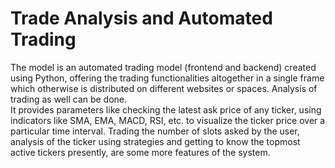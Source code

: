 # Trade Analysis and Automated Trading

The model is an automated trading model (frontend and backend) created using Python, offering the trading functionalities altogether in a single frame which otherwise is distributed on different websites or spaces. Analysis of trading as well can be done. <br>
It provides parameters like checking the latest ask price of any ticker, using indicators like SMA, EMA, MACD, RSI, etc. to visualize the ticker price over a particular time interval. Trading the number of slots asked by the user, analysis of the ticker using strategies and getting to know the topmost active tickers presently, are some more features of the system. <br><br>
